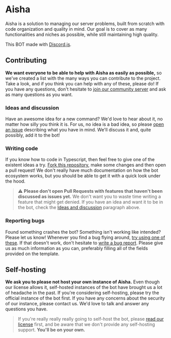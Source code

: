 # Aisha

Aisha is a solution to managing our server problems, built from scratch with code organization and quality in mind. Our goal is to cover as many functionalities and niches as possible, while still maintaining high quality.

This BOT made with [Discord.js](https://github.com/discordjs/discord.js/).

## Contributing

**We want everyone to be able to help with Aisha as easily as possible,** so we've created a list with the many ways you can contribute to the project. Take a look, and if you think you can help with any of these, please do! If you have any questions, don't hesitate to [join our community server](https://discord.gg/YvpEtYd) and ask as many questions as you want.

### Ideas and discussion

Have an awesome idea for a new command? We'd love to hear about it, no matter how silly you think it is. For us, no idea is a bad idea, so please [open an issue](https://github.com/rifqisah/aisha/issues/new) describing what you have in mind. We'll discuss it and, quite possibly, add it to the bot!

### Writing code

If you know how to code in Typescript, then feel free to give one of the existent ideas a try. [Fork this repository](https://github.com/rifqisah/aisha/fork), make some changes and then open a pull request! We don't really have much documentation on how the bot ecosystem works, but you should be able to get it with a quick look under the hood.

> ⚠ **Please don't open Pull Requests with features that haven't been discussed as issues yet.** We don't want you to waste time writing a feature that might get denied. If you have an idea and want it to be in the bot, check the [Ideas and discussion](#ideas-and-discussion) paragraph above.

### Reporting bugs

Found something crashes the bot? Something isn't working like intended? Please let us know! Whenever you find a bug flying around, [try using one of these](https://gist.githubusercontent.com/pedrofracassi/fa560c3932eb4438e6033203cc8058bc/raw/37440ba7d730a9c539865f72ebc9992eb32d6b7e/bug.jpg). If that doesn't work, don't hesitate to [write a bug report](https://github.com/rifqisah/aisha/issues/new?template=BUG.md). Please give us as much information as you can, preferably filling all of the fields provided on the template.

## Self-hosting

**We ask you to please not host your own instance of Aisha.** Even though our license allows it, self-hosted instances of the bot have brought us a lot of headache in the past. If you're considering self-hosting, please try the official instance of the bot first. If you have any concerns about the security of our instance, please contact us. We'd love to talk and answer any questions you have.

> If you're really really really going to self-host the bot, please [read our license](https://github.com/RifqiSah/Aisha/blob/master/LICENSE.md) first, and be aware that we don't provide any self-hosting support. **You'll be on your own.**